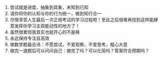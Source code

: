 1. 尝试就是进度，抽象到具象，未知到已知
2. 请你将你的认知与你的行为统一，做到知行合一
3. 尽情享受人生最后一次正规考试的学习过程吧！至此之后很难再找到这样能肆意发挥你学习主观能动性的地方了！
4. 虽然很累但我其实也挺开心的不是嘛
5. 永远保持专注且高效
6. 做数学题最忌讳：不愿尝试，不爱观察，不爱思考，粗心大意
7. 做完一道题后可以问问自己：做完了吗？可以化简吗？答案符合预期吗？